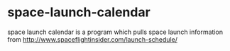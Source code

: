 # space-launch-calendar
space launch calendar is a program which pulls space launch information from http://www.spaceflightinsider.com/launch-schedule/


